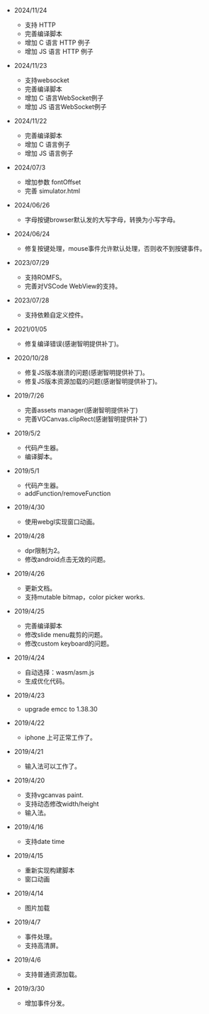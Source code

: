 * 2024/11/24
  * 支持 HTTP
  * 完善编译脚本
  * 增加 C 语言 HTTP 例子
  * 增加 JS 语言 HTTP 例子

* 2024/11/23
  * 支持websocket
  * 完善编译脚本
  * 增加 C 语言WebSocket例子
  * 增加 JS 语言WebSocket例子

* 2024/11/22
  * 完善编译脚本
  * 增加 C 语言例子
  * 增加 JS 语言例子

* 2024/07/3
  * 增加参数 fontOffset
  * 完善 simulator.html

* 2024/06/26
  * 字母按键browser默认发的大写字母，转换为小写字母。

* 2024/06/24
  * 修复按键处理，mouse事件允许默认处理，否则收不到按键事件。

* 2023/07/29
  * 支持ROMFS。
  * 完善对VSCode WebView的支持。

* 2023/07/28
  * 支持依赖自定义控件。

* 2021/01/05
  * 修复编译错误(感谢智明提供补丁)。

* 2020/10/28
  * 修复JS版本崩溃的问题(感谢智明提供补丁)。
  * 修复JS版本资源加载的问题(感谢智明提供补丁)。

* 2019/7/26
  * 完善assets manager(感谢智明提供补丁)
  * 完善VGCanvas.clipRect(感谢智明提供补丁)

* 2019/5/2
  * 代码产生器。
  * 编译脚本。

* 2019/5/1
  * 代码产生器。
  * addFunction/removeFunction

* 2019/4/30
  * 使用webgl实现窗口动画。

* 2019/4/28
  * dpr限制为2。
  * 修改android点击无效的问题。

* 2019/4/26
  * 更新文档。
  * 支持mutable bitmap，color picker works.

* 2019/4/25
  * 完善编译脚本
  * 修改slide menu裁剪的问题。
  * 修改custom keyboard的问题。

* 2019/4/24
  * 自动选择：wasm/asm.js
  * 生成优化代码。

* 2019/4/23
  * upgrade emcc to 1.38.30

* 2019/4/22
  * iphone 上可正常工作了。

* 2019/4/21
  * 输入法可以工作了。

* 2019/4/20
  * 支持vgcanvas paint.
  * 支持动态修改width/height
  * 输入法。

* 2019/4/16
  * 支持date time

* 2019/4/15
  * 重新实现构建脚本
  * 窗口动画

* 2019/4/14
  * 图片加载

* 2019/4/7
  * 事件处理。
  * 支持高清屏。

* 2019/4/6
  * 支持普通资源加载。
    
* 2019/3/30
  * 增加事件分发。
